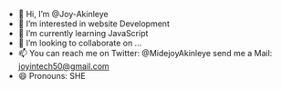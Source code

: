 - 👋 Hi, I’m @Joy-Akinleye
- 👀 I’m interested in website Development
- 🌱 I’m currently learning JavaScript
- 💞️ I’m looking to collaborate on ...
- 📫 You can reach me on Twitter: @MidejoyAkinleye send me a Mail: joyintech50@gmail.com
- 😄 Pronouns: SHE

<!---
Joy-Akinleye/Joy-Akinleye is a ✨ special ✨ repository because its `README.md` (this file) appears on your GitHub profile.
You can click the Preview link to take a look at your changes.
--->
